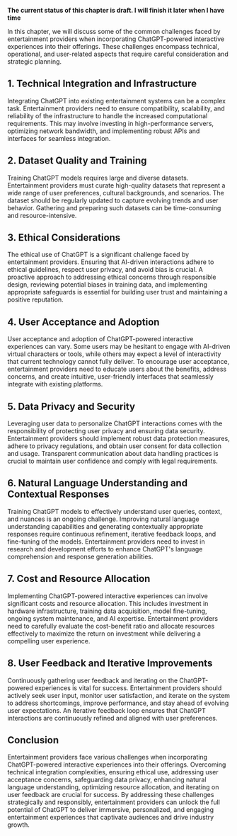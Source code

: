 **The current status of this chapter is draft. I will finish it later when I have time**

In this chapter, we will discuss some of the common challenges faced by entertainment providers when incorporating ChatGPT-powered interactive experiences into their offerings. These challenges encompass technical, operational, and user-related aspects that require careful consideration and strategic planning.

**1. Technical Integration and Infrastructure**
-----------------------------------------------

Integrating ChatGPT into existing entertainment systems can be a complex task. Entertainment providers need to ensure compatibility, scalability, and reliability of the infrastructure to handle the increased computational requirements. This may involve investing in high-performance servers, optimizing network bandwidth, and implementing robust APIs and interfaces for seamless integration.

**2. Dataset Quality and Training**
-----------------------------------

Training ChatGPT models requires large and diverse datasets. Entertainment providers must curate high-quality datasets that represent a wide range of user preferences, cultural backgrounds, and scenarios. The dataset should be regularly updated to capture evolving trends and user behavior. Gathering and preparing such datasets can be time-consuming and resource-intensive.

**3. Ethical Considerations**
-----------------------------

The ethical use of ChatGPT is a significant challenge faced by entertainment providers. Ensuring that AI-driven interactions adhere to ethical guidelines, respect user privacy, and avoid bias is crucial. A proactive approach to addressing ethical concerns through responsible design, reviewing potential biases in training data, and implementing appropriate safeguards is essential for building user trust and maintaining a positive reputation.

**4. User Acceptance and Adoption**
-----------------------------------

User acceptance and adoption of ChatGPT-powered interactive experiences can vary. Some users may be hesitant to engage with AI-driven virtual characters or tools, while others may expect a level of interactivity that current technology cannot fully deliver. To encourage user acceptance, entertainment providers need to educate users about the benefits, address concerns, and create intuitive, user-friendly interfaces that seamlessly integrate with existing platforms.

**5. Data Privacy and Security**
--------------------------------

Leveraging user data to personalize ChatGPT interactions comes with the responsibility of protecting user privacy and ensuring data security. Entertainment providers should implement robust data protection measures, adhere to privacy regulations, and obtain user consent for data collection and usage. Transparent communication about data handling practices is crucial to maintain user confidence and comply with legal requirements.

**6. Natural Language Understanding and Contextual Responses**
--------------------------------------------------------------

Training ChatGPT models to effectively understand user queries, context, and nuances is an ongoing challenge. Improving natural language understanding capabilities and generating contextually appropriate responses require continuous refinement, iterative feedback loops, and fine-tuning of the models. Entertainment providers need to invest in research and development efforts to enhance ChatGPT's language comprehension and response generation abilities.

**7. Cost and Resource Allocation**
-----------------------------------

Implementing ChatGPT-powered interactive experiences can involve significant costs and resource allocation. This includes investment in hardware infrastructure, training data acquisition, model fine-tuning, ongoing system maintenance, and AI expertise. Entertainment providers need to carefully evaluate the cost-benefit ratio and allocate resources effectively to maximize the return on investment while delivering a compelling user experience.

**8. User Feedback and Iterative Improvements**
-----------------------------------------------

Continuously gathering user feedback and iterating on the ChatGPT-powered experiences is vital for success. Entertainment providers should actively seek user input, monitor user satisfaction, and iterate on the system to address shortcomings, improve performance, and stay ahead of evolving user expectations. An iterative feedback loop ensures that ChatGPT interactions are continuously refined and aligned with user preferences.

**Conclusion**
--------------

Entertainment providers face various challenges when incorporating ChatGPT-powered interactive experiences into their offerings. Overcoming technical integration complexities, ensuring ethical use, addressing user acceptance concerns, safeguarding data privacy, enhancing natural language understanding, optimizing resource allocation, and iterating on user feedback are crucial for success. By addressing these challenges strategically and responsibly, entertainment providers can unlock the full potential of ChatGPT to deliver immersive, personalized, and engaging entertainment experiences that captivate audiences and drive industry growth.
